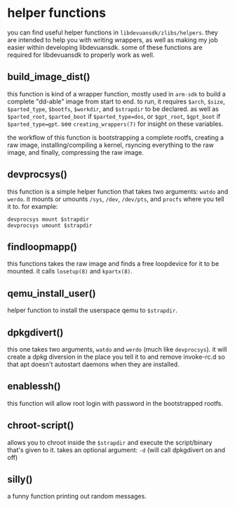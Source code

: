 helper functions
================

you can find useful helper functions in `libdevuansdk/zlibs/helpers`. they are
intended to help you with writing wrappers, as well as making my job easier
within developing libdevuansdk. some of these functions are required for
libdevuansdk to properly work as well.


## build_image_dist()  
this function is kind of a wrapper function, mostly used in `arm-sdk` to build a
complete "dd-able" image from start to end. to run, it requires `$arch`,
`$size`, `$parted_type`, `$bootfs`, `$workdir`, and `$strapdir` to be declared. as well as
`$parted_root`, `$parted_boot` if `$parted_type=dos`, or `$gpt_root`,
`$gpt_boot` if `$parted_type=gpt`. see `creating_wrappers(7)` for insight on
these variables.

the workflow of this function is bootstrapping a complete rootfs, creating a raw
image, installing/compiling a kernel, rsyncing everything to the raw image, and
finally, compressing the raw image.


## devprocsys()  
this function is a simple helper function that takes two arguments: `watdo` and
`werdo`. it mounts or umounts `/sys`, `/dev`, `/dev/pts`, and `procfs` where you
tell it to. for example:

```
devprocsys mount $strapdir
devprocsys umount $strapdir
```


## findloopmapp()  
this functions takes the raw image and finds a free loopdevice for it to be
mounted. it calls `losetup(8)` and `kpartx(8)`.


## qemu_install_user()  
helper function to install the userspace qemu to `$strapdir`.


## dpkgdivert()  
this one takes two arguments, `watdo` and `werdo` (much like `devprocsys`). it
will create a dpkg diversion in the place you tell it to and remove invoke-rc.d
so that apt doesn't autostart daemons when they are installed.


## enablessh()  
this function will allow root login with password in the bootstrapped rootfs.


## chroot-script()  
allows you to chroot inside the `$strapdir` and execute the
script/binary that's given to it.
takes an optional argument: `-d` (will call dpkgdivert on and off)


## silly()  
a funny function printing out random messages.
